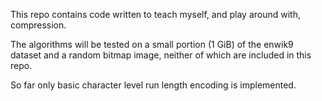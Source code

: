 This repo contains code written to teach myself, and play around with, compression.

The algorithms will be tested on a small portion (1 GiB) of the enwik9 dataset and a random bitmap image, neither of which are included in this repo.

So far only basic character level run length encoding is implemented.
